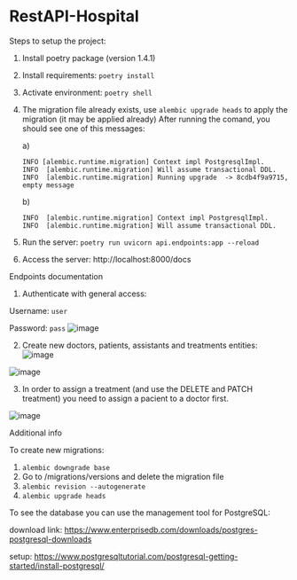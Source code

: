 # RestAPI-Hospital

Steps to setup the project:
1. Install poetry package (version 1.4.1)
2. Install requirements: `poetry install`
3. Activate environment: `poetry shell`
4. The migration file already exists, use `alembic upgrade heads` to apply the migration (it may be applied already)
    After running the comand, you should see one of this messages:
    
    a)
    ```
    INFO [alembic.runtime.migration] Context impl PostgresqlImpl.
    INFO  [alembic.runtime.migration] Will assume transactional DDL.
    INFO  [alembic.runtime.migration] Running upgrade  -> 8cdb4f9a9715, empty message
    ```
    b)
    ```
    INFO  [alembic.runtime.migration] Context impl PostgresqlImpl.
    INFO  [alembic.runtime.migration] Will assume transactional DDL.
    ```
5. Run the server: `poetry run uvicorn api.endpoints:app --reload`
6. Access the server: http://localhost:8000/docs


Endpoints documentation
1. Authenticate with general access:

Username: `user`

Password: `pass`
![image](https://user-images.githubusercontent.com/128868275/227668576-6173ad2f-f3f3-4f2b-87e0-5e5e958fb339.png)

2. Create new doctors, patients, assistants and treatments entities:
![image](https://user-images.githubusercontent.com/128868275/227669063-6ce62fdd-a392-4ee5-b263-26aef33670ca.png)

![image](https://user-images.githubusercontent.com/128868275/227669581-3cb0deb8-8601-427c-a64e-7c96e62e4333.png)


3. In order to assign a treatment (and use the DELETE and PATCH treatment) you need to assign a pacient to a doctor first.


![image](https://user-images.githubusercontent.com/128868275/227674858-4472a137-ef14-46ae-98dd-6038f7f95af6.png)


Additional info

To create new migrations:
1. `alembic downgrade base`
2. Go to /migrations/versions and delete the migration file
3. `alembic revision --autogenerate`
4. `alembic upgrade heads`


To see the database you can use the management tool for PostgreSQL:

download link: https://www.enterprisedb.com/downloads/postgres-postgresql-downloads

setup: https://www.postgresqltutorial.com/postgresql-getting-started/install-postgresql/
